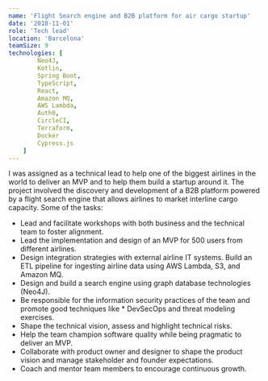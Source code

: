 ```yaml
---
name: 'Flight Search engine and B2B platform for air cargo startup'
date: '2018-11-01'
role: 'Tech lead'
location: 'Barcelona'
teamSize: 9
technologies: [
        Neo4J,
        Kotlin,
        Spring Boot,
        TypeScript,
        React,
        Amazon MQ,
        AWS Lambda,
        Auth0,
        CircleCI,
        Terraform,
        Docker
        Cypress.js
    ]
---
```


I was assigned as a technical lead to help one of the biggest airlines in the world to deliver an MVP and to help them build a startup around it. The project involved the discovery and development of a B2B platform powered by a flight search engine that allows airlines to market interline cargo capacity. Some of the tasks:

-   Lead and facilitate workshops with both business and the technical team to foster alignment.
-   Lead the implementation and design of an MVP for 500 users from different airlines.
-   Design integration strategies with external airline IT systems. Build an ETL pipeline for ingesting airline data using AWS Lambda, S3, and Amazon MQ.
-   Design and build a search engine using graph database technologies (Neo4J).
-   Be responsible for the information security practices of the team and promote good techniques like \* DevSecOps and threat modeling exercises.
-   Shape the technical vision, assess and highlight technical risks.
-   Help the team champion software quality while being pragmatic to deliver an MVP.
-   Collaborate with product owner and designer to shape the product vision and manage stakeholder and founder expectations.
-   Coach and mentor team members to encourage continuous growth.
